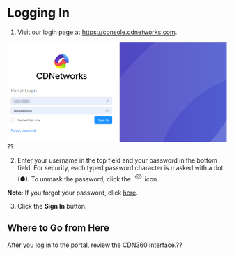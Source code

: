 # Logging In

1. Visit our login page at https://console.cdnetworks.com.

![null](<../../resources/images/Login Page.png>)??

2. Enter your username in the top field and your password in the bottom field. For security, each typed password character is masked with a dot (●). To unmask the password, click the ![null](<../../resources/images/eye icon.png>) icon.

**Note**: If you forgot your password, click [here](https://console.cdnetworks.com/cdn/forgotpassword).

3. Click the **Sign In** button.

## Where to Go from Here

After you log in to the portal, review the CDN360 interface.??
